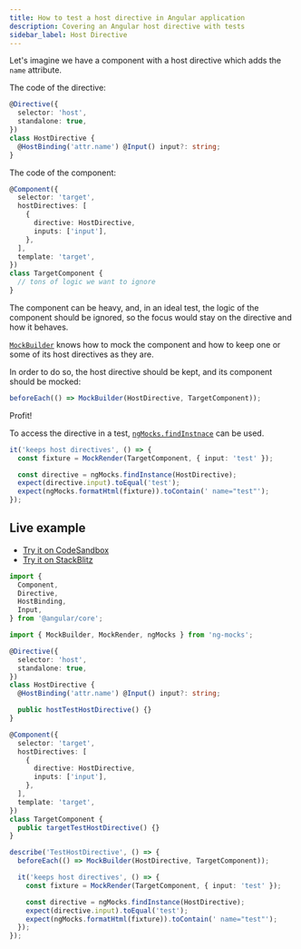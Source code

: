 ```yaml
---
title: How to test a host directive in Angular application
description: Covering an Angular host directive with tests
sidebar_label: Host Directive
---
```


Let's imagine we have a component with a host directive which adds the `name` attribute.

The code of the directive:

```ts
@Directive({
  selector: 'host',
  standalone: true,
})
class HostDirective {
  @HostBinding('attr.name') @Input() input?: string;
}
```

The code of the component:

```ts
@Component({
  selector: 'target',
  hostDirectives: [
    {
      directive: HostDirective,
      inputs: ['input'],
    },
  ],
  template: 'target',
})
class TargetComponent {
  // tons of logic we want to ignore
}
```

The component can be heavy, and, in an ideal test, the logic of the component should be ignored,
so the focus would stay on the directive and how it behaves.

[`MockBuilder`](../api/MockBuilder.md) knows how to mock the component
and how to keep one or some of its host directives as they are.

In order to do so, the host directive should be kept, and its component should be mocked:

```ts
beforeEach(() => MockBuilder(HostDirective, TargetComponent));
```

Profit!

To access the directive in a test, [`ngMocks.findInstnace`](../api/ngMocks/findInstance.md) can be used.

```ts
it('keeps host directives', () => {
  const fixture = MockRender(TargetComponent, { input: 'test' });

  const directive = ngMocks.findInstance(HostDirective);
  expect(directive.input).toEqual('test');
  expect(ngMocks.formatHtml(fixture)).toContain(' name="test"');
});
```

## Live example

- [Try it on CodeSandbox](https://codesandbox.io/s/github/help-me-mom/ng-mocks-sandbox/tree/tests?file=/src/examples/TestHostDirective/test.spec.ts&initialpath=%3Fspec%3DTestHostDirective)
- [Try it on StackBlitz](https://stackblitz.com/github/help-me-mom/ng-mocks-sandbox/tree/tests?file=src/examples/TestHostDirective/test.spec.ts&initialpath=%3Fspec%3DTestHostDirective)

```ts title="https://github.com/help-me-mom/ng-mocks/blob/master/examples/TestHostDirective/test.spec.ts"
import {
  Component,
  Directive,
  HostBinding,
  Input,
} from '@angular/core';

import { MockBuilder, MockRender, ngMocks } from 'ng-mocks';

@Directive({
  selector: 'host',
  standalone: true,
})
class HostDirective {
  @HostBinding('attr.name') @Input() input?: string;

  public hostTestHostDirective() {}
}

@Component({
  selector: 'target',
  hostDirectives: [
    {
      directive: HostDirective,
      inputs: ['input'],
    },
  ],
  template: 'target',
})
class TargetComponent {
  public targetTestHostDirective() {}
}

describe('TestHostDirective', () => {
  beforeEach(() => MockBuilder(HostDirective, TargetComponent));

  it('keeps host directives', () => {
    const fixture = MockRender(TargetComponent, { input: 'test' });

    const directive = ngMocks.findInstance(HostDirective);
    expect(directive.input).toEqual('test');
    expect(ngMocks.formatHtml(fixture)).toContain(' name="test"');
  });
});
```
